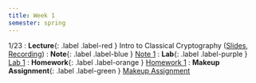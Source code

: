 ```yaml
---
title: Week 1
semester: spring
---
```


1/23
: **Lecture**{: .label .label-red } Intro to Classical Cryptography ([Slides](https://docs.google.com/presentation/d/1mwTy_ZPPnDdCrX1hYx_mdHbeDbWM2-J7XE-quwDwZG8/edit?usp=sharing), [Recording](https://drive.google.com/file/d/1Mz5BsMdnBk-HSSiSqbUm5dSRu5eYuGsL/view?usp=share_link))
: **Note**{: .label .label-blue } [Note 1](https://codebreakingatcal.org/assets/notes/note1.pdf)
: **Lab**{: .label .label-purple } [Lab 1](https://datahub.berkeley.edu/hub/user-redirect/git-pull?repo=https%3A%2F%2Fgithub.com%2FCodebreakingAtCal%2FCodebreakingLabs&urlpath=tree%2FCodebreakingLabs%2FLab1%2Flab01.ipynb&branch=master)
: **Homework**{: .label .label-orange } [Homework 1](https://codebreakingatcal.org/assets/homework/hw1.pdf)
: **Makeup Assignment**{: .label .label-green } [Makeup Assignment](https://codebreakingatcal.org/assets/makeup/makeup1.pdf)